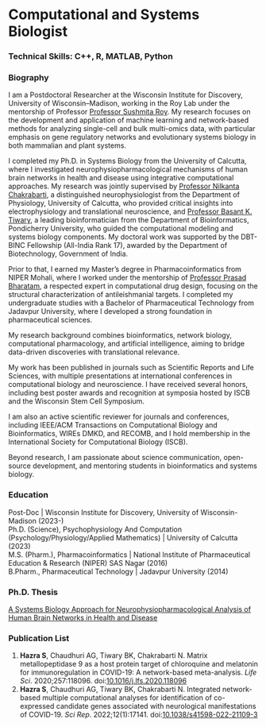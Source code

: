 # Computational and Systems Biologist

### Technical Skills: C++, R, MATLAB, Python

### Biography

I am a Postdoctoral Researcher at the Wisconsin Institute for Discovery, University of Wisconsin–Madison, working in the Roy Lab under the mentorship of Professor [Professor Sushmita Roy](https://biostat.wiscweb.wisc.edu/staff/roy-sushmita/). My research focuses on the development and application of machine learning and network-based methods for analyzing single-cell and bulk multi-omics data, with particular emphasis on gene regulatory networks and evolutionary systems biology in both mammalian and plant systems. <br>

I completed my Ph.D. in Systems Biology from the University of Calcutta, where I investigated neurophysiopharmacological mechanisms of human brain networks in health and disease using integrative computational approaches. My research was jointly supervised by [Professor Nilkanta Chakrabarti](https://www.caluniv.ac.in/academic/CPEPA/Nilkanta-Chakrabarti.pdf), a distinguished neurophysiologist from the Department of Physiology, University of Calcutta, who provided critical insights into electrophysiology and translational neuroscience, and [Professor Basant K. Tiwary](https://www.pondiuni.edu.in/faculy_profiles/dr-basant-kumar-tiwary/), a leading bioinformatician from the Department of Bioinformatics, Pondicherry University, who guided the computational modeling and systems biology components. My doctoral work was supported by the DBT-BINC Fellowship (All-India Rank 17), awarded by the Department of Biotechnology, Government of India. <br>

Prior to that, I earned my Master’s degree in Pharmacoinformatics from NIPER Mohali, where I worked under the mentorship of [Professor Prasad Bharatam](https://en.wikipedia.org/wiki/Prasad_V._Bharatam), a respected expert in computational drug design, focusing on the structural characterization of antileishmanial targets. I completed my undergraduate studies with a Bachelor of Pharmaceutical Technology from Jadavpur University, where I developed a strong foundation in pharmaceutical sciences. <br>

My research background combines bioinformatics, network biology, computational pharmacology, and artificial intelligence, aiming to bridge data-driven discoveries with translational relevance. <br>

My work has been published in journals such as Scientific Reports and Life Sciences, with multiple presentations at international conferences in computational biology and neuroscience. I have received several honors, including best poster awards and recognition at symposia hosted by ISCB and the Wisconsin Stem Cell Symposium. <br>

I am also an active scientific reviewer for journals and conferences, including IEEE/ACM Transactions on Computational Biology and Bioinformatics, WIREs DMKD, and RECOMB, and I hold membership in the International Society for Computational Biology (ISCB).  <br>

Beyond research, I am passionate about science communication, open-source development, and mentoring students in bioinformatics and systems biology.  <br>

### Education
Post-Doc | Wisconsin Institute for Discovery, University of Wisconsin-Madison (2023-) <br>
Ph.D. (Science), Psychophysiology And Computation (Psychology/Physiology/Applied Mathematics) | University of Calcutta (2023) <br>
M.S. (Pharm.), Pharmacoinformatics | National Institute of Pharmaceutical Education & Research (NIPER) SAS Nagar (2016) <br>
B.Pharm., Pharmaceutical Technology | Jadavpur University (2014) <br>

### Ph.D. Thesis
[A Systems Biology Approach for Neurophysiopharmacological Analysis of Human Brain Networks in Health and Disease](https://shodhganga.inflibnet.ac.in/handle/10603/590100)

### Publication List
1. **Hazra S**, Chaudhuri AG, Tiwary BK, Chakrabarti N. Matrix metallopeptidase 9 as a host protein target of chloroquine and melatonin for immunoregulation in COVID-19: A network-based meta-analysis. _Life Sci_. 2020;257:118096. doi:[10.1016/j.lfs.2020.118096](https://doi.org/10.1016/j.lfs.2020.118096) <br>
2. **Hazra S**, Chaudhuri AG, Tiwary BK, Chakrabarti N. Integrated network-based multiple computational analyses for identification of co-expressed candidate genes associated with neurological manifestations of COVID-19. _Sci Rep_. 2022;12(1):17141. doi:[10.1038/s41598-022-21109-3](https://doi.org/10.1038/s41598-022-21109-3) <br>
